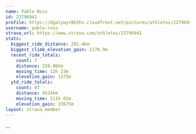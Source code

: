 ```yaml
---
name: Pablo Ross
id: 23796941
profile: https://dgalywyr863hv.cloudfront.net/pictures/athletes/23796941/14615399/1/large.jpg
username: pablo-ross
strava_url: https://www.strava.com/athletes/23796941
stats:
  biggest_ride_distance: 201.4km
  biggest_climb_elevation_gain: 1170.9m
  recent_ride_totals:
    count: 7
    distance: 259.86km
    moving_time: 12h 23m
    elevation_gain: 1375m
  ytd_ride_totals:
    count: 97
    distance: 4524km
    moving_time: 211h 02m
    elevation_gain: 33675m
layout: strava_member
--- 
```

...
